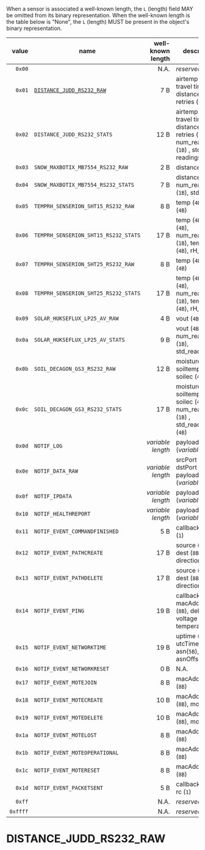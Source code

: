 When a sensor is associated a well-known length, the `L` (length) field MAY be omitted from its binary representation.
When the well-known length is the table below is "None", the `L` (length) MUST be present in the object's binary representation.

| value    |     name                            | well-known length | description |
|---------:|-------------------------------------|------------------:|-------------|
|   `0x00` |                                     |              N.A. | _reserved_  |
|   `0x01` | [`DISTANCE_JUDD_RS232_RAW`](#DISTANCE_JUDD_RS232_RAW)           |               7 B | airtemp (`2B`), travel time (`2B`), distance (`2B`), retries (`1B`) |
|   `0x02` | `DISTANCE_JUDD_RS232_STATS`         |              12 B | airtemp (`2B`), travel time (`2B`), distance (`2B`), retries (`1B`) , num_readings (`1B`) , std readings(`4B`) |
|   `0x03` | `SNOW_MAXBOTIX_MB7554_RS232_RAW`    |               2 B | distance (`2B`) |
|   `0x04` | `SNOW_MAXBOTIX_MB7554_RS232_STATS`  |               7 B | distance (`2B`), num_reading (`1B`), std (`4B`) |
|   `0x05` | `TEMPRH_SENSERION_SHT15_RS232_RAW`  |               8 B | temp (`4B`), rH (`4B`) |
|   `0x06` | `TEMPRH_SENSERION_SHT15_RS232_STATS`|              17 B | temp (`4B`), rH (`4B`), num_readings (`1B`), temp_std (`4B`), rH_std (`4B`)  |
|   `0x07` | `TEMPRH_SENSERION_SHT25_RS232_RAW`  |               8 B | temp (`4B`), rH (`4B`)   |
|   `0x08` | `TEMPRH_SENSERION_SHT25_RS232_STATS`|              17 B | temp (`4B`), rH (`4B`), num_readings (`1B`), temp_std (`4B`), rH_std (`4B`) |
|   `0x09` | `SOLAR_HUKSEFLUX_LP25_AV_RAW`       |               4 B | vout (`4B`) |
|   `0x0a` | `SOLAR_HUKSEFLUX_LP25_AV_STATS`     |               9 B | vout (`4B`) , num_readings (`1B`), std_readings(`4B`) |
|   `0x0b` | `SOIL_DECAGON_GS3_RS232_RAW`        |              12 B | moisture (`4B`), soiltemp (`4B`), soilec (`4B`) |
|   `0x0c` | `SOIL_DECAGON_GS3_RS232_STATS`      |              17 B | moisture (`4B`), soiltemp (`4B`), soilec (`4B`), num_readings (`1B`) , std_readings (`4B`) |
|   `0x0d` | `NOTIF_LOG`                         | _variable length_ | payload (_variable_) |
|   `0x0e` | `NOTIF_DATA_RAW`                    | _variable length_ | srcPort (`2B`), dstPort (`2B`), payload (_variable_) |
|   `0x0f` | `NOTIF_IPDATA`                      | _variable length_ | payload (_variable_) |
|   `0x10` | `NOTIF_HEALTHREPORT`                | _variable length_ | payload (_variable_) |
|   `0x11` | `NOTIF_EVENT_COMMANDFINISHED`       |               5 B | callbackId (`4`), rc (`1`) |
|   `0x12` | `NOTIF_EVENT_PATHCREATE`            |              17 B | source (`8B`), dest (`8B`), direction (`1B`) |
|   `0x13` | `NOTIF_EVENT_PATHDELETE`            |              17 B | source (`8B`), dest (`8B`), direction (`1B`) |
|   `0x14` | `NOTIF_EVENT_PING`                  |              19 B | callbackId (`4B`), macAddress (`8B`), delay (`4B`), voltage (`2B`), temperature (`1B`) |
|   `0x15` | `NOTIF_EVENT_NETWORKTIME`           |              19 B | uptime (`4B`), utcTime (`8B`), asn(`5B`), asnOffset(`2B`) |
|   `0x16` | `NOTIF_EVENT_NETWORKRESET`          |               0 B | N.A. |
|   `0x17` | `NOTIF_EVENT_MOTEJOIN`              |               8 B | macAddress (`8B`) |
|   `0x18` | `NOTIF_EVENT_MOTECREATE`            |              10 B | macAddress (`8B`), moteId (`2B`) |
|   `0x19` | `NOTIF_EVENT_MOTEDELETE`            |              10 B | macAddress (`8B`), moteId (`2B`)  |
|   `0x1a` | `NOTIF_EVENT_MOTELOST`              |               8 B | macAddress (`8B`) |
|   `0x1b` | `NOTIF_EVENT_MOTEOPERATIONAL`       |               8 B | macAddress (`8B`) |
|   `0x1c` | `NOTIF_EVENT_MOTERESET`             |               8 B | macAddress (`8B`) |
|   `0x1d` | `NOTIF_EVENT_PACKETSENT`            |               5 B | callbackId (`4B`), rc (`1`)  |
|   `0xff` |                                     |              N.A. | _reserved_  |   
| `0xffff` |                                     |              N.A. | _reserved_  |

# DISTANCE_JUDD_RS232_RAW